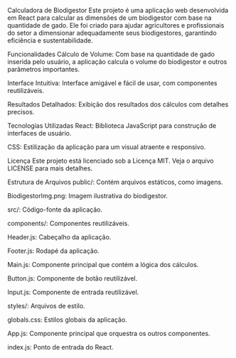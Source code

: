 Calculadora de Biodigestor
Este projeto é uma aplicação web desenvolvida em React para calcular as dimensões de um biodigestor com base na quantidade de gado. Ele foi criado para ajudar agricultores e profissionais do setor a dimensionar adequadamente seus biodigestores, garantindo eficiência e sustentabilidade.


Funcionalidades
Cálculo de Volume: Com base na quantidade de gado inserida pelo usuário, a aplicação calcula o volume do biodigestor e outros parâmetros importantes.

Interface Intuitiva: Interface amigável e fácil de usar, com componentes reutilizáveis.

Resultados Detalhados: Exibição dos resultados dos cálculos com detalhes precisos.

Tecnologias Utilizadas
React: Biblioteca JavaScript para construção de interfaces de usuário.

CSS: Estilização da aplicação para um visual atraente e responsivo.

Licença
Este projeto está licenciado sob a Licença MIT. Veja o arquivo LICENSE para mais detalhes.

Estrutura de Arquivos
public/: Contém arquivos estáticos, como imagens.

BiodigestorImg.png: Imagem ilustrativa do biodigestor.

src/: Código-fonte da aplicação.

components/: Componentes reutilizáveis.

Header.js: Cabeçalho da aplicação.

Footer.js: Rodapé da aplicação.

Main.js: Componente principal que contém a lógica dos cálculos.

Button.js: Componente de botão reutilizável.

Input.js: Componente de entrada reutilizável.

styles/: Arquivos de estilo.

globals.css: Estilos globais da aplicação.

App.js: Componente principal que orquestra os outros componentes.

index.js: Ponto de entrada do React.


